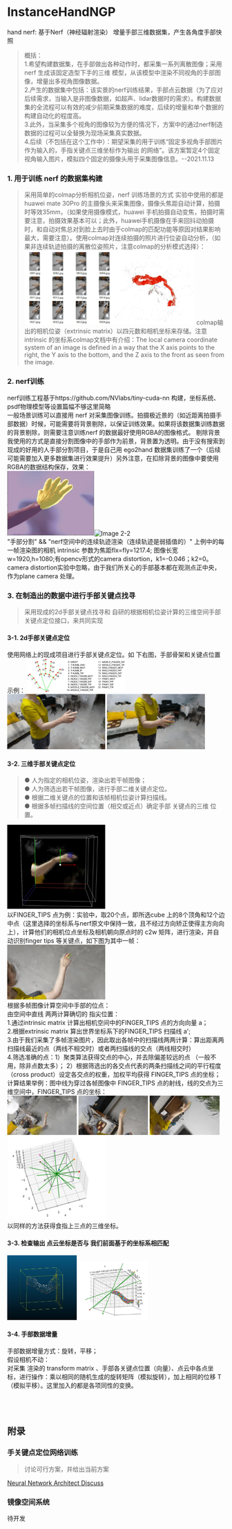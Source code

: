 # InstanceHandNGP
hand nerf: 基于Nerf（神经辐射渲染） 增量手部三维数据集，产生各角度手部快照
>概括：<br>
1.希望构建数据集，在手部做出各种动作时，都采集一系列离散图像；采用 nerf 生成该固定造型下手的三维 模型，从该模型中渲染不同视角的手部图像，增量出多视角图像数据。<br>
2.产生的数据集中包括：该实景的nerf训练结果，手部点云数据（为了应对后续需求，当输入是非图像数据，如超声、lidar数据时的需求）。构建数据集的全流程可以有效的减少前期采集数据的难度，后续的增量和单个数据的构建自动化的程度高。<br>
3.此外，当采集多个视角的图像较为方便的情况下，方案中的通过nerf制造数据的过程可以全替换为现场采集真实数据。<br>
4.后续（不包括在这个工作中）：期望采集的用于训练“固定多视角手部图片作为输入的，手指关键点三维坐标作为输出 的网络”。该方案暂定4个固定视角输入图片，模拟四个固定的摄像头用于采集图像信息。--2021.11.13

### 1. 用于训练 nerf 的数据集构建
>采用简单的colmap分析相机位姿，nerf 训练场景的方式
实验中使用的都是huawei mate 30Pro 的主摄像头来采集图像，摄像头焦距自动计算，拍摄时等效35mm，（如果使用摄像模式，huawei 手机拍摄自动变焦，拍摄时需要注意，拍摄效果基本可以；此外，huawei手机摄像在手来回抖动拍摄时，和自动对焦总对到脸上去时由于colmap的匹配功能等原因对结果影响最大，需要注意）。使用colmap对连续拍摄的照片进行位姿自动分析，（如果非连续轨迹拍摄的离散位姿照片，注意colmap的分析模式选择）：
<img src="./display/1.png" alt="Image 1-1" width="45%"/><img src="./display/1-2.png" alt="Image 1-2" width="40%"/>
colmap输出的相机位姿（extrinsic matrix）以四元数和相机坐标来存储。注意intrinsic 的坐标系colmap文档中有介绍：The local camera coordinate system of an image is defined in a way that the X axis points to the right, the Y axis to the bottom, and the Z axis to the front as seen from the image.  

### 2. nerf训练
nerf训练工程基于https://github.com/NVlabs/tiny-cuda-nn 构建，坐标系统、psdf物理模型等设置篇幅不够这里简略<br>
一般场景训练可以直接用 nerf 对采集图像训练。拍摄极近景的（如近距离拍摄手部数据）时候，可能需要将背景剔除，以保证训练效果。如果将该数据集训练数据的背景剔除，则需要注意训练nerf 的数据最好使用RGBA的图像格式。 剔除背景我使用的方式是直接分割图像中的手部作为前景，背景置为透明。由于没有搜索到现成的好用的人手部分割项目，于是自己用 ego2hand 数据集训练了一个（后续可能需要加入更多数据集进行效果提升）另外注意，在扣除背景的图像中要使用RGBA的数据结构保存，效果：<br>
<img src="./display/2.png" alt="Image 2-1" width="40%" /><img src="./display/2-2.gif" alt="Image 2-2" width="45%"/>
<br>"手部分割"   &&   "nerf空间中的连续轨迹渲染（连续轨迹是弱插值的）"
上例中的每一帧渲染图的相机 intrinsic 参数为焦距flx=fly=1217.4; 图像长宽w=1920,h=1080;有opencv形式的camera distortion，k1=-0.046；k2=0。camera distortion实验中忽略，由于我们所关心的手部基本都在观测点正中央，作为plane camera 处理。

### 3. 在制造出的数据中进行手部关键点找寻
>采用现成的2d手部关键点找寻和 自研的根据相机位姿计算的三维空间手部关键点定位接口，来共同实现
#### 3-1. 2d手部关键点定位
使用网络上的现成项目进行手部关键点定位。如 下右图，手部骨架和关键点位置示例：
<img src="./display/3.png" alt="Image 3-1" width="45%"/><br>
<img src="./display/3-2.jpg" alt="Image 3-2" width="45%"/>
<img src="./display/3-3.jpg" alt="Image 3-3" width="45%"/>

#### 3-2. 三维手部关键点定位
>● 人为指定的相机位姿，渲染出若干帧图像；<br>
● 人为筛选出若干帧图像，进行手部二维关键点定位。<br>
● 根据二维关键点的位置和该帧相机位姿计算扫描线。<br>
● 根据多帧扫描线的空间位置（相交或近点）确定手部 关键点的三维 位置。

<img src="./display/4.png" alt="Image 4" width="45%"/><br>
以FINGER_TIPS 点为例：实验中，取20个点，即所选cube 上的8个顶角和12个边中点（这里选择的坐标系与nerf原文中保持一致，且不经过方向矫正使得主方向向上），计算他们的相机位点坐标及相机朝向原点时的 c2w 矩阵，进行渲染，并自动识别finger tips 等关键点，如下图为其中一帧：<br>
<img src="./display/5.jpg" alt="Image 5" width="45%"/><br>
根据多帧图像计算空间中手部的位点：<br>
由空间中直线  两两计算确切的 指尖位置：<br>
1.通过intrinsic matrix 计算出相机空间中的FINGER_TIPS 点的方向向量 a；<br>
2.根据extrinsic matrix 算出世界坐标系下的FINGER_TIPS 扫描线 a';<br>
3.由于我们采集了多帧渲染图片，因此取出各帧中的扫描线两两计算：算出距离两扫描线最近的点（两线不相交时）或者两扫描线的交点（两线相交时）<br>
4.筛选准确的点：1）聚类算法获得交点的中心，并去除偏差较远的点 （一般不用，除非点数太多）； 2）根据筛选出的各交点代表的两条扫描线之间的平行程度（cross product）设定各交点的权重，加权平均获得 FINGER_TIPS 点的坐标；<br>
计算结果举例：图中线为穿过各帧图像中 FINGER_TIPS 点的射线，线的交点为三维空间中，FINGER_TIPS 点的坐标：<br>
<img src="./display/6-1.jpg" alt="Image 6-1" width="32%"/>
<img src="./display/6-2.jpg" alt="Image 6-2" width="32%"/>
<img src="./display/6-3.jpg" alt="Image 6-3" width="32%"/><br>
<img src="./display/6-4.png" alt="Image 6-4" width="45%"/><br>
以同样的方法获得食指上三点的三维坐标。

#### 3-3. 检查输出 点云坐标是否与 我们前面基于的坐标系相匹配
<img src="./display/7-1.png" alt="Image 7-1" width="32%"/>
<img src="./display/7-2.png" alt="Image 7-2" width="32%"/><br>

#### 3-4. 手部数据增量
手部数据增量方式：旋转，平移；<br>
假设相机不动：<br>
对采集 渲染的 transform matrix 、手部各关键点位置（向量）、点云中各点坐标，进行操作：乘以相同的随机生成的旋转矩阵（模拟旋转），加上相同的位移 T（模拟平移）。这里加入的都是各项同性的变换。<br>
<br>
<br>
<br>
## 附录
### 手关键点定位网络训练

>讨论可行方案，并给出当前方案

[Neural Network Architect Discuss](doc/3DDetrNet.md)

### 镜像空间系统
待开发